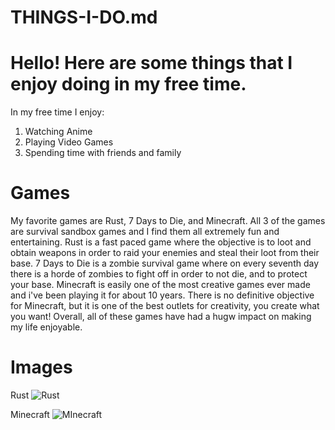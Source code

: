 # THINGS-I-DO.md
# Hello! Here are some things that I enjoy doing in my free time.

In my free time I enjoy:
1. Watching Anime
1. Playing Video Games
1. Spending time with friends and family


# Games

My favorite games are Rust, 7 Days to Die, and Minecraft. All 3 of the games are survival sandbox games and I find them all extremely fun and entertaining. Rust is a fast paced game where the objective is to loot and obtain weapons in order to raid your enemies and steal their loot from their base. 7 Days to Die is a zombie survival game where on every seventh day there is a horde of zombies to fight off in order to not die, and to protect your base. Minecraft is easily one of the most creative games ever made and i've been playing it for about 10 years. There is no definitive objective for Minecraft, but it is one of the best outlets for creativity, you create what you want! Overall, all of these games have had a hugw impact on making my life enjoyable.













# Images
Rust
![Rust](https://s.yimg.com/os/creatr-uploaded-images/2021-03/77249040-8e68-11eb-97ee-0a218afcca06)

Minecraft
![MInecraft](https://m.media-amazon.com/images/M/MV5BNWJjMWFmMzUtZDVkNy00NDE0LTk3ZGMtMTljZWI4ZjUxODEzXkEyXkFqcGdeQXVyNjQ2NzY3MjM@._V1_.jpg)
